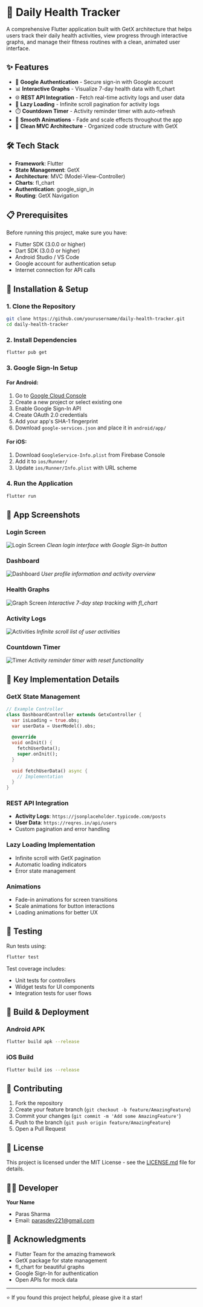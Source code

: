 # 📱 Daily Health Tracker

A comprehensive Flutter application built with GetX architecture that helps users track their daily health activities, view progress through interactive graphs, and manage their fitness routines with a clean, animated user interface.

## ✨ Features

- 🔐 **Google Authentication** - Secure sign-in with Google account
- 📊 **Interactive Graphs** - Visualize 7-day health data with fl_chart
- 🌐 **REST API Integration** - Fetch real-time activity logs and user data
- 📜 **Lazy Loading** - Infinite scroll pagination for activity logs
- ⏱️ **Countdown Timer** - Activity reminder timer with auto-refresh
- 🎨 **Smooth Animations** - Fade and scale effects throughout the app
- 📱 **Clean MVC Architecture** - Organized code structure with GetX

## 🛠️ Tech Stack

- **Framework**: Flutter
- **State Management**: GetX
- **Architecture**: MVC (Model-View-Controller)
- **Charts**: fl_chart
- **Authentication**: google_sign_in
- **Routing**: GetX Navigation

## 📋 Prerequisites

Before running this project, make sure you have:

- Flutter SDK (3.0.0 or higher)
- Dart SDK (3.0.0 or higher)
- Android Studio / VS Code
- Google account for authentication setup
- Internet connection for API calls

## 🚀 Installation & Setup

### 1. Clone the Repository
```bash
git clone https://github.com/yourusername/daily-health-tracker.git
cd daily-health-tracker
```

### 2. Install Dependencies
```bash
flutter pub get
```

### 3. Google Sign-In Setup

#### For Android:
1. Go to [Google Cloud Console](https://console.cloud.google.com/)
2. Create a new project or select existing one
3. Enable Google Sign-In API
4. Create OAuth 2.0 credentials
5. Add your app's SHA-1 fingerprint
6. Download `google-services.json` and place it in `android/app/`

#### For iOS:
1. Download `GoogleService-Info.plist` from Firebase Console
2. Add it to `ios/Runner/`
3. Update `ios/Runner/Info.plist` with URL scheme

### 4. Run the Application
```bash
flutter run
```

## 📱 App Screenshots

### Login Screen
![Login Screen](screenshots/login_screen.png)
*Clean login interface with Google Sign-In button*

### Dashboard
![Dashboard](screenshots/dashboard.png)
*User profile information and activity overview*

### Health Graphs
![Graph Screen](screenshots/graph_screen.png)
*Interactive 7-day step tracking with fl_chart*

### Activity Logs
![Activities](screenshots/activities_screen.png)
*Infinite scroll list of user activities*

### Countdown Timer
![Timer](screenshots/timer_screen.png)
*Activity reminder timer with reset functionality*

## 🎯 Key Implementation Details

### GetX State Management
```dart
// Example Controller
class DashboardController extends GetxController {
  var isLoading = true.obs;
  var userData = UserModel().obs;
  
  @override
  void onInit() {
    fetchUserData();
    super.onInit();
  }
  
  void fetchUserData() async {
    // Implementation
  }
}
```

### REST API Integration
- **Activity Logs**: `https://jsonplaceholder.typicode.com/posts`
- **User Data**: `https://reqres.in/api/users`
- Custom pagination and error handling

### Lazy Loading Implementation
- Infinite scroll with GetX pagination
- Automatic loading indicators
- Error state management

### Animations
- Fade-in animations for screen transitions
- Scale animations for button interactions
- Loading animations for better UX

## 🧪 Testing

Run tests using:
```bash
flutter test
```

Test coverage includes:
- Unit tests for controllers
- Widget tests for UI components
- Integration tests for user flows

## 🚀 Build & Deployment

### Android APK
```bash
flutter build apk --release
```

### iOS Build
```bash
flutter build ios --release
```

## 🤝 Contributing

1. Fork the repository
2. Create your feature branch (`git checkout -b feature/AmazingFeature`)
3. Commit your changes (`git commit -m 'Add some AmazingFeature'`)
4. Push to the branch (`git push origin feature/AmazingFeature`)
5. Open a Pull Request

## 📄 License

This project is licensed under the MIT License - see the [LICENSE.md](LICENSE.md) file for details.

## 👨‍💻 Developer

**Your Name**
- Paras Sharma
- Email: parasdev221@gmail.com

## 🙏 Acknowledgments

- Flutter Team for the amazing framework
- GetX package for state management
- fl_chart for beautiful graphs
- Google Sign-In for authentication
- Open APIs for mock data

---

⭐ If you found this project helpful, please give it a star!
